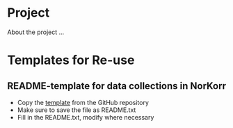 # Project
About the project ...

# Templates for Re-use

## README-template for data collections in NorKorr
* Copy the [template](https://github.com/arockenberger/rdm-materials/blob/master/readme-template.txt) from the GitHub repository
* Make sure to save the file as README.txt
* Fill in the README.txt, modify where necessary
